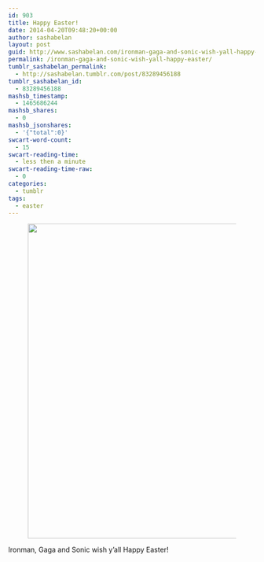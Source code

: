 ```yaml
---
id: 903
title: Happy Easter!
date: 2014-04-20T09:48:20+00:00
author: sashabelan
layout: post
guid: http://www.sashabelan.com/ironman-gaga-and-sonic-wish-yall-happy-easter/
permalink: /ironman-gaga-and-sonic-wish-yall-happy-easter/
tumblr_sashabelan_permalink:
  - http://sashabelan.tumblr.com/post/83289456188
tumblr_sashabelan_id:
  - 83289456188
mashsb_timestamp:
  - 1465686244
mashsb_shares:
  - 0
mashsb_jsonshares:
  - '{"total":0}'
swcart-word-count:
  - 15
swcart-reading-time:
  - less then a minute
swcart-reading-time-raw:
  - 0
categories:
  - tumblr
tags:
  - easter
---
```

<div id='gallery-609' class='gallery galleryid-903 gallery-columns-1 gallery-size-full'>
  <figure class='gallery-item'> 
  
  <div class='gallery-icon landscape'>
    <img width="640" height="640" src="http://www.sashabelan.ru/wp-content/uploads/2014/04/tumblr_n4bpwlSDPU1qarj97o1_1280.jpg" class="attachment-full size-full" alt="" srcset="http://www.sashabelan.ru/wp-content/uploads/2014/04/tumblr_n4bpwlSDPU1qarj97o1_1280.jpg 640w, http://www.sashabelan.ru/wp-content/uploads/2014/04/tumblr_n4bpwlSDPU1qarj97o1_1280-150x150.jpg 150w, http://www.sashabelan.ru/wp-content/uploads/2014/04/tumblr_n4bpwlSDPU1qarj97o1_1280-300x300.jpg 300w, http://www.sashabelan.ru/wp-content/uploads/2014/04/tumblr_n4bpwlSDPU1qarj97o1_1280-230x230.jpg 230w, http://www.sashabelan.ru/wp-content/uploads/2014/04/tumblr_n4bpwlSDPU1qarj97o1_1280-350x350.jpg 350w" sizes="(max-width: 640px) 100vw, 640px" />
  </div></figure>
</div>

Ironman, Gaga and Sonic wish y&#8217;all Happy Easter!